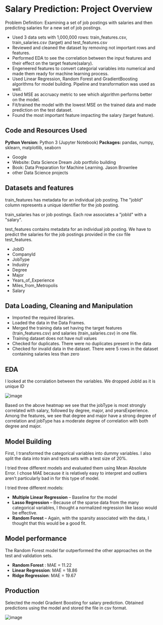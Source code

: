# Salary Prediction: Project Overview

  Problem Definition: Examining a set of job postings with salaries and then predicting salaries for a new set of job postings.  
  
* Used 3 data sets with 1,000,000 rows: train_features.csv, train_salaries.csv (target) and test_features.csv
* Reviewed and cleaned the dataset by removing not important rows and features.
* Performed EDA to see the correlation between the input features and their effect on the target feature(salary). 
* Engeneered features to convert categorial variables into numerical and made them ready for machine learning process. 
* Used Linear Regression, Random Forest and GradientBoosting algorithms for model building. Pipeline and transformation was used as well. 
* Used MSE as accruacy metric to see which algorithm performs better on the model. 
* Fit/trained the model with the lowest MSE on the trained data and made prediction on the test dataset.
* Found the most important feature impacting the salary (target feature).

## Code and Resources Used 
**Python Version:** Python 3 (Jupyter Notebook)
**Packages:** pandas, numpy, sklearn, matplotlib, seaborn
* Google
* Website: Data Science Dream Job portfolio building 
* Book: Data Preparation for Machine Learning. Jason Brownlee
* other Data Science projects

## Datasets and features

train_features has metadata for an individual job posting. The "jobId" column represents a unique identifier for the job posting.

train_salaries has    or job postings. Each row associates a "jobId" with a "salary".

test_features contains metadata for an individual job posting. We have to predict the salaries for the job postings provided in the csv file test_features.

*	JobID
*	CompanyId
*	JobType 
*	Industry
*	Degree
*	Major
*	Years_of_Experience
*	Miles_from_Metropolis
*	Salary

 ## Data Loading, Cleaning and Manipulation
 
* Imported the required libraries. 
*	Loaded the data in the Data Frames. 
*	Merged the training data set having the target features (train_features.csv) and salaries (train_salaries.csv) in one file.
*	Training dataset does not have null values 
*	Checked for duplicates. There were no duplicates present in the data 
*	Checked for invalid data in the dataset. There were 5 rows in the dataset containing salaries less than zero

## EDA

I looked at the corralation between the variables. We dropped JobId as it is unique ID


![image](https://user-images.githubusercontent.com/75549127/110561082-4f95c600-8104-11eb-8b19-4c3de86b7161.png)

Based on the above heatmap we see that the jobType is most strongly correlated with salary, followed by degree, major, and yearsExperience. Among the features, we see that degree and major have a strong degree of correlation and jobType has a moderate degree of correlation with both degree and major.

## Model Building 

First, I transformed the categorical variables into dummy variables. I also split the data into train and tests sets with a test size of 20%.   

I tried three different models and evaluated them using Mean Absolute Error. I chose MAE because it is relatively easy to interpret and outliers aren’t particularly bad in for this type of model.   

I tried three different models:
*	**Multiple Linear Regression** – Baseline for the model
*	**Lasso Regression** – Because of the sparse data from the many categorical variables, I thought a normalized regression like lasso would be effective.
*	**Random Forest** – Again, with the sparsity associated with the data, I thought that this would be a good fit. 

## Model performance
The Random Forest model far outperformed the other approaches on the test and validation sets. 
*	**Random Forest** : MAE = 11.22
*	**Linear Regression**: MAE = 18.86
*	**Ridge Regression**: MAE = 19.67

## Production 
  Selected the model Gradient Boosting for salary prediction. Obtained predictions using the model and stored the file in csv format.


![image](https://user-images.githubusercontent.com/75549127/110562356-908eda00-8106-11eb-95a9-7252d9322715.png)



